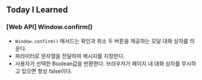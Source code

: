 ## Today I Learned

### [Web API] Window.confirm()

- `Window.confirm()` 메서드는 확인과 취소 두 버튼을 제공하는 모달 대화 상자를 띄운다.
- 파라미터로 문자열을 전달하여 메시지를 지정한다.
- 사용자가 선택한 Boolean값을 반환한다. 브라우저가 페이지 내 대화 상자를 무시하고 있으면 항상 false이다.
